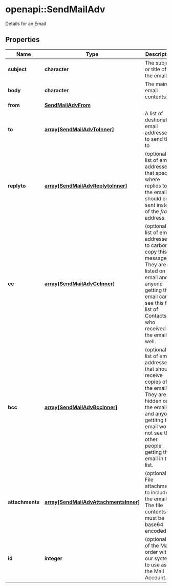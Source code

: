 # openapi::SendMailAdv

Details for an Email

## Properties
Name | Type | Description | Notes
------------ | ------------- | ------------- | -------------
**subject** | **character** | The subject or title of the email | 
**body** | **character** | The main email contents. | 
**from** | [**SendMailAdvFrom**](SendMailAdv_from.md) |  | 
**to** | [**array[SendMailAdvToInner]**](SendMailAdv_to_inner.md) | A list of destionation email addresses to send this to | 
**replyto** | [**array[SendMailAdvReplytoInner]**](SendMailAdv_replyto_inner.md) | (optional) A list of email addresses that specify where replies to the email should be sent instead of the _from_ address. | [optional] 
**cc** | [**array[SendMailAdvCcInner]**](SendMailAdv_cc_inner.md) | (optional) A list of email addresses to carbon copy this message to.  They are listed on the email and anyone getting the email can see this full list of Contacts who received the email as well. | [optional] 
**bcc** | [**array[SendMailAdvBccInner]**](SendMailAdv_bcc_inner.md) | (optional) list of email addresses that should receive copies of the email.  They are hidden on the email and anyone gettitng the email would not see the other people getting the email in this list. | [optional] 
**attachments** | [**array[SendMailAdvAttachmentsInner]**](SendMailAdv_attachments_inner.md) | (optional) File attachments to include in the email.  The file contents must be base64 encoded! | [optional] 
**id** | **integer** | (optional)  ID of the Mail order within our system to use as the Mail Account. | [optional] 


